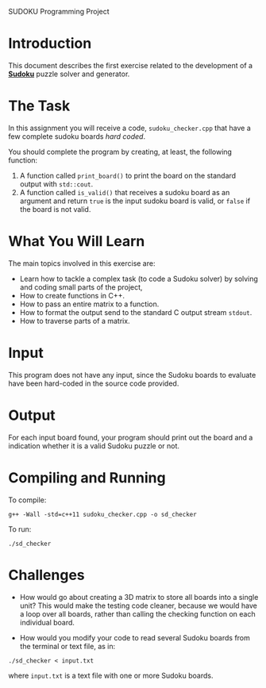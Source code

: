 SUDOKU Programming Project

# Introduction

This document describes the first exercise related to the development of a [**Sudoku**](https://en.wikipedia.org/wiki/Sudoku) puzzle solver and generator.

# The Task

In this assignment you will receive a code, `sudoku_checker.cpp` that have a few complete sudoku boards _hard coded_.

You should complete the program by creating, at least, the following function:

1. A function called `print_board()` to print the board on the standard output with `std::cout`.
2. A function called `is_valid()` that receives a sudoku board as an argument and return `true` is the input sudoku board is valid, or `false` if the board is not valid.

# What You Will Learn

The main topics involved in this exercise are:

* Learn how to tackle a complex task (to code a Sudoku solver) by solving and coding small parts of the project,
* How to create functions in C++.
* How to pass an entire matrix to a function.
* How to format the output send to the standard C output stream `stdout`.
* How to traverse parts of a matrix.

# Input

This program does not have any input, since the Sudoku boards to evaluate have been hard-coded in the source code provided.

# Output

For each input board found, your program should print out the board and a indication whether it is a valid Sudoku puzzle or not.

# Compiling and Running

To compile:

```
g++ -Wall -std=c++11 sudoku_checker.cpp -o sd_checker
```

To run:

```
./sd_checker
```

# Challenges

* How would go about creating a 3D matrix to store all boards into a single unit? This would make the testing code cleaner, because we would have a loop over all boards, rather than calling the checking function on each individual board.


* How would you modify your code to read several Sudoku boards from the terminal or text file, as in:

```
./sd_checker < input.txt
```

where `input.txt` is a text file with one or more Sudoku boards.
